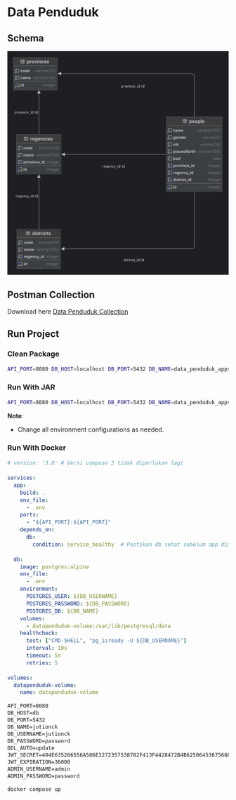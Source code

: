 # Data Penduduk

## Schema
![ERD](ERD_DATA_PENDUDUK.png)

## Postman Collection
Download here [Data Penduduk Collection](DATA-PENDUDUK-APP.postman_collection.json)

## Run Project
### Clean Package
```bash
API_PORT=8080 DB_HOST=localhost DB_PORT=5432 DB_NAME=data_penduduk_apps DB_USERNAME=jutioncandrakirana DB_PASSWORD=P@ssw0rd DDL_AUTO=update JWT_SECRET=R4ha5iiaa!!!! JWT_EXPIRATION=1 ADMIN_USERNAME=admin ADMIN_PASSWORD=password mvn clean package
```

### Run With JAR
```bash
API_PORT=8080 DB_HOST=localhost DB_PORT=5432 DB_NAME=data_penduduk_apps DB_USERNAME=jutioncandrakirana DB_PASSWORD=P@ssw0rd DDL_AUTO=update JWT_SECRET=R4ha5iiaa!!!! JWT_EXPIRATION=1 ADMIN_USERNAME=admin ADMIN_PASSWORD=password java -jar target/springboot-data-penduduk-0.0.1-SNAPSHOT.jar
```

**Note**:
- Change all environment configurations as needed.

### Run With Docker

```yaml
# version: '3.8' # Versi compose 2 tidak diperlukan lagi

services:
  app:
    build: .
    env_file:
      - .env
    ports:
      - "${API_PORT}:${API_PORT}"
    depends_on:
      db:
        condition: service_healthy  # Pastikan db sehat sebelum app dimulai

  db:
    image: postgres:alpine
    env_file:
      - .env
    environment:
      POSTGRES_USER: ${DB_USERNAME}
      POSTGRES_PASSWORD: ${DB_PASSWORD}
      POSTGRES_DB: ${DB_NAME}
    volumes:
      - datapenduduk-volume:/var/lib/postgresql/data
    healthcheck:
      test: ["CMD-SHELL", "pg_isready -U ${DB_USERNAME}"]
      interval: 10s
      timeout: 5s
      retries: 5

volumes:
  datapenduduk-volume:
    name: datapenduduk-volume
```

```
API_PORT=8080
DB_HOST=db
DB_PORT=5432
DB_NAME=jutionck
DB_USERNAME=jutionck
DB_PASSWORD=password
DDL_AUTO=update
JWT_SECRET=404E635266556A586E3272357538782F413F4428472B4B6250645367566B5970
JWT_EXPIRATION=36000
ADMIN_USERNAME=admin
ADMIN_PASSWORD=password
```

```bash
docker compose up
```
